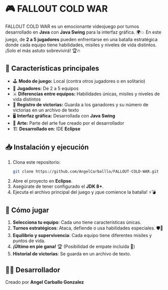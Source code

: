 # 🎮 FALLOUT COLD WAR

FALLOUT COLD WAR es un emocionante videojuego por turnos desarrollado en **Java** con **Java Swing** para la interfaz gráfica. 🌍💥 En este juego, de **2 a 5 jugadores** pueden enfrentarse en una batalla estratégica donde cada equipo tiene habilidades, misiles y niveles de vida distintos. ¡Solo el más astuto sobrevivirá! 🏆🔥

## 🚀 Características principales
- 🕹️ **Modo de juego:** Local (contra otros jugadores o en solitario)
- 👥 **Jugadores:** De 2 a 5 equipos
- ⚔️ **Diferencias entre equipos:** Habilidades únicas, misiles y niveles de vida distintos
- 🏅 **Registro de victorias:** Guarda a los ganadores y su número de victorias en un archivo de texto
- 🖥️ **Interfaz gráfica:** Desarrollada con **Java Swing**
- 🎨 **Arte:** Parte del arte fue creado por el desarrollador
- 🏗️ **Desarrollado en:** IDE **Eclipse**
  
## 📥 Instalación y ejecución
1. Clona este repositorio:
   ```bash
   git clone https://github.com/AngelCarballlo/FALLOUT-COLD-WAR.git
   ```
2. Abre el proyecto en **Eclipse**.
3. Asegúrate de tener configurado el **JDK 8+**.
4. Ejecuta el archivo principal del juego y ¡que comience la batalla! ⚡💣

## 🎯 Cómo jugar
1. **Selecciona tu equipo**: Cada uno tiene características únicas.
2. **Turnos estratégicos**: Ataca, defiende o usa habilidades especiales. 🛡️🎯
3. **Equilibrio y supervivencia**: Cada equipo tiene diferentes misiles y puntos de vida.
4. **¡Último en pie gana!** 🏆 (Posibilidad de empate incluida 🤝)
5. **Historial de victorias**: Se guarda en un archivo de texto.

## 👨‍💻 Desarrollador
Creado por **Angel Carballo Gonzalez** 


